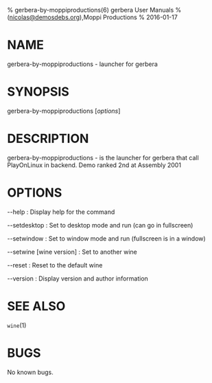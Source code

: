 % gerbera-by-moppiproductions(6) gerbera User Manuals
%  (nicolas@demosdebs.org),Moppi Productions
% 2016-01-17

# NAME
gerbera-by-moppiproductions - launcher for gerbera

# SYNOPSIS
gerbera-by-moppiproductions [*options*]

# DESCRIPTION
gerbera-by-moppiproductions - is the launcher for gerbera that call PlayOnLinux in backend.
Demo ranked 2nd at Assembly 2001

# OPTIONS
\--help
:   Display help for the command

\--setdesktop
:   Set to desktop mode and run (can go in fullscreen)

\--setwindow
:   Set to window mode and run (fullscreen is in a window)

\--setwine [wine version]
:   Set to another wine

\--reset
:   Reset to the default wine

\--version
:   Display version and author information

# SEE ALSO
`wine`(1)

# BUGS
No known bugs.
